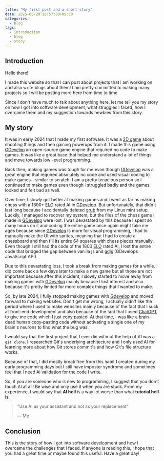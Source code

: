 ```yaml
---
title: "My first post and a short story"
date: 2025-06-29T16:57:30+05:30
categories:
  - blog
tags:
  - introduction
  - blog
  - story
---
```


## Introduction

Hello there!

I made this website so that I can post about projects that I am working on and also write blogs about them! I am pretty committed to making many projects so I will be posting more here from time to time.

Since I don't have much to talk about anything here, let me tell you my story on how I got into software development, what struggles I faced, how I overcame them and my suggestion towards newbies from this story.

## My story

It was in early 2024 that I made my first software. It was a [2D game](https://en.wikipedia.org/wiki/2D_computer_graphics) about shooting things and then gaining powerups from it. I made this game using [GDevelop](https://gdevelop.io/) an open-source game engine that required no code to make games. It was like a great base that helped me understand a lot of things and move towards low -evel programming.

Back then, making games was tough for me even though [GDevelop](https://gdevelop.io/) was a great engine that required absolutely no code and used visual coding to make games - similar to scratch. I am a pretty tenacious person so I continued to make games even though I struggled badly and the games looked and felt bad as well.

Over time, I slowly got better at making games and I went as far as making chess with a 1800+ [ELO](https://en.wikipedia.org/wiki/Elo_rating_system) rated AI in [GDevelop](https://gdevelop.io/). But unfortunately, that didn't last long because I accidentally deleted [grub](https://en.wikipedia.org/wiki/GNU_GRUB) from my Linux mint setup. Luckily, I managed to recover my system, but the files of the chess game I made in [GDevelop](https://gdevelop.io/) were lost. I was devastated by this because I spent so many hours on it and coding the entire game once again might take me ages because since [GDevelop](https://gdevelop.io/) is more for visual programming, I had to manually make the UI with sprites, meaning that I had to create a chessboard and then fill its entire 64 squares with chess pieces manually. Even though I still had the code of the 1800 [ELO](https://en.wikipedia.org/wiki/Elo_rating_system) rated AI, I lost the entire code that bridged the gap between vanilla js and [gdjs](https://docs.gdevelop.io/GDJS%20Runtime%20Documentation/modules/gdjs.html) (GDevelops JavaScript API).

Due to this devastating loss, I took a break from making games for a while. I did come back a few days later to make a new game but all those are not important because after this incident, I slowly started to move away from making games with [GDevelop](https://gdevelop.io/) mainly because I lost interest and also because it's pretty limited for more complex things that I wanted to make.

So, by late 2024, I fully stopped making games with [Gdevelop](https://gdevelop.io/) and moved forward to making websites.
Don't get me wrong, I actually didn't like the period where I used to make websites mainly because of the fact that I suck at front-end development and also because of the fact that I used [ChatGPT](https://en.wikipedia.org/wiki/ChatGPT) to give me code which I just copy pasted. At that time, I was like a brain-dead human copy-pasting code without activating a single one of my brain's neurons to find what the bug was.

I would say that the first project that I ever did without the help of AI was a `git clone`. I researched Git's underlying architecture and I only used AI for learning more about how Git stores commit's and how Git's file structure works.

Because of that, I did mostly break free from this habit I created during my early programming days but I still have imposter syndrome and sometimes feel that I need AI validation for the code I write.

So, if you are someone who is new to programming, I suggest that you don't touch AI at all! Be wise and only use it when you are stuck. From my experience, I would say that **AI hell** is a way lot worse than what **tutorial hell** is.

> "Use AI as your assistant and not as your replacement"
>
> — Me

## Conclusion

This is the story of how I got into software development and how I overcame the challenges that I faced. If anyone is reading this, I hope that you had a great time or maybe found this useful. Have a great day!
